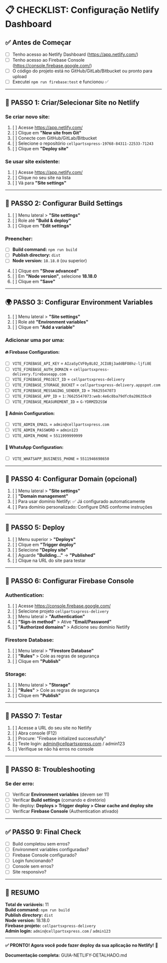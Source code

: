 # 📋 CHECKLIST: Configuração Netlify Dashboard

## ✅ **Antes de Começar**
- [ ] Tenho acesso ao Netlify Dashboard (https://app.netlify.com/)
- [ ] Tenho acesso ao Firebase Console (https://console.firebase.google.com/)
- [ ] O código do projeto está no GitHub/GitLab/Bitbucket ou pronto para upload
- [ ] Executei `npm run firebase:test` e funcionou ✅

---

## 🚀 **PASSO 1: Criar/Selecionar Site no Netlify**

### **Se criar novo site:**
1. [ ] Acesse https://app.netlify.com/
2. [ ] Clique em **"New site from Git"**
3. [ ] Conecte com GitHub/GitLab/Bitbucket
4. [ ] Selecione o repositório `cellpartsxpress-19768-84311-22533-71243`
5. [ ] Clique em **"Deploy site"**

### **Se usar site existente:**
1. [ ] Acesse https://app.netlify.com/
2. [ ] Clique no seu site na lista
3. [ ] Vá para **"Site settings"**

---

## 🔧 **PASSO 2: Configurar Build Settings**

1. [ ] Menu lateral > **"Site settings"**
2. [ ] Role até **"Build & deploy"**
3. [ ] Clique em **"Edit settings"**

### **Preencher:**
- [ ] **Build command:** `npm run build`
- [ ] **Publish directory:** `dist`
- [ ] **Node version:** `18.18.0` (ou superior)

4. [ ] Clique em **"Show advanced"**
5. [ ] Em **"Node version"**, selecione **18.18.0**
6. [ ] Clique em **"Save"**

---

## 🌍 **PASSO 3: Configurar Environment Variables**

1. [ ] Menu lateral > **"Site settings"**
2. [ ] Role até **"Environment variables"**
3. [ ] Clique em **"Add a variable"**

### **Adicionar uma por uma:**

#### **🔥 Firebase Configuration:**
- [ ] `VITE_FIREBASE_API_KEY` = `AIzaSyCVF0y8L02_JCIUBj3addBFO8hz-ljfi8E`
- [ ] `VITE_FIREBASE_AUTH_DOMAIN` = `cellpartsxpress-delivery.firebaseapp.com`
- [ ] `VITE_FIREBASE_PROJECT_ID` = `cellpartsxpress-delivery`
- [ ] `VITE_FIREBASE_STORAGE_BUCKET` = `cellpartsxpress-delivery.appspot.com`
- [ ] `VITE_FIREBASE_MESSAGING_SENDER_ID` = `76625547073`
- [ ] `VITE_FIREBASE_APP_ID` = `1:76625547073:web:4e6c8ba79dfc0a20635bc0`
- [ ] `VITE_FIREBASE_MEASUREMENT_ID` = `G-YDRMZD2SSW`

#### **👤 Admin Configuration:**
- [ ] `VITE_ADMIN_EMAIL` = `admin@cellpartsxpress.com`
- [ ] `VITE_ADMIN_PASSWORD` = `admin123`
- [ ] `VITE_ADMIN_PHONE` = `5511999999999`

#### **📱 WhatsApp Configuration:**
- [ ] `VITE_WHATSAPP_BUSINESS_PHONE` = `5511946698650`

---

## 📱 **PASSO 4: Configurar Domain (opcional)**

1. [ ] Menu lateral > **"Site settings"**
2. [ ] **"Domain management"**
3. [ ] Para usar domínio Netlify: ✅ Já configurado automaticamente
4. [ ] Para domínio personalizado: Configure DNS conforme instruções

---

## 🚀 **PASSO 5: Deploy**

1. [ ] Menu superior > **"Deploys"**
2. [ ] Clique em **"Trigger deploy"**
3. [ ] Selecione **"Deploy site"**
4. [ ] Aguarde **"Building..."** → **"Published"**
5. [ ] Clique na URL do site para testar

---

## 🔧 **PASSO 6: Configurar Firebase Console**

### **Authentication:**
1. [ ] Acesse https://console.firebase.google.com/
2. [ ] Selecione projeto `cellpartsxpress-delivery`
3. [ ] Menu lateral > **"Authentication"**
4. [ ] **"Sign-in method"** > Ative **"Email/Password"**
5. [ ] **"Authorized domains"** > Adicione seu domínio Netlify

### **Firestore Database:**
1. [ ] Menu lateral > **"Firestore Database"**
2. [ ] **"Rules"** > Cole as regras de segurança
3. [ ] Clique em **"Publish"**

### **Storage:**
1. [ ] Menu lateral > **"Storage"**
2. [ ] **"Rules"** > Cole as regras de segurança
3. [ ] Clique em **"Publish"**

---

## 🧪 **PASSO 7: Testar**

1. [ ] Acesse a URL do seu site no Netlify
2. [ ] Abra console (F12)
3. [ ] Procure: "Firebase initialized successfully"
4. [ ] Teste login: admin@cellpartsxpress.com / admin123
5. [ ] Verifique se não há erros no console

---

## 🚨 **PASSO 8: Troubleshooting**

### **Se der erro:**
- [ ] Verificar **Environment variables** (devem ser 11)
- [ ] Verificar **Build settings** (comando e diretório)
- [ ] Re-deploy: **Deploys > Trigger deploy > Clear cache and deploy site**
- [ ] Verificar **Firebase Console** (Authentication ativado)

---

## ✅ **PASSO 9: Final Check**

- [ ] Build completou sem erros?
- [ ] Environment variables configuradas?
- [ ] Firebase Console configurado?
- [ ] Login funcionando?
- [ ] Console sem erros?
- [ ] Site responsivo?

---

## 🎯 **RESUMO**

**Total de variáveis:** 11  
**Build command:** `npm run build`  
**Publish directory:** `dist`  
**Node version:** 18.18.0  
**Firebase projeto:** `cellpartsxpress-delivery`  
**Admin login:** `admin@cellpartsxpress.com` / `admin123`

---

**✅ PRONTO! Agora você pode fazer deploy da sua aplicação no Netlify!** 🚀

**Documentação completa:** GUIA-NETLIFY-DETALHADO.md
